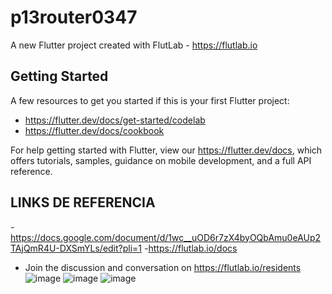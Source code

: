 # p13router0347

A new Flutter project created with FlutLab - https://flutlab.io

## Getting Started

A few resources to get you started if this is your first Flutter project:

- https://flutter.dev/docs/get-started/codelab
- https://flutter.dev/docs/cookbook

For help getting started with Flutter, view our
https://flutter.dev/docs, which offers tutorials,
samples, guidance on mobile development, and a full API reference.

## LINKS DE REFERENCIA
-https://docs.google.com/document/d/1wc__uOD6r7zX4byOQbAmu0eAUp2TAjQmR4U-DXSmYLs/edit?pli=1
-https://flutlab.io/docs
- Join the discussion and conversation on https://flutlab.io/residents
![image](https://github.com/CorreaMontesDiego/RutaPag-Correa0347/assets/143771010/d1041a9e-b8df-46d3-aa0a-406f027246b1)
![image](https://github.com/CorreaMontesDiego/RutaPag-Correa0347/assets/143771010/75d578cf-4c5b-44a5-ad17-0996516bd618)
![image](https://github.com/CorreaMontesDiego/RutaPag-Correa0347/assets/143771010/e42f6cdd-c009-408b-a48d-74071eef9428)


